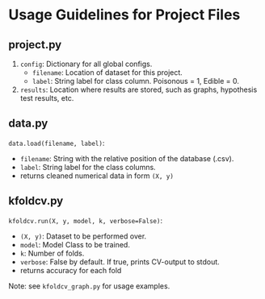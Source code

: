 # Usage Guidelines for Project Files

## project.py
1. `config`: Dictionary for all global configs.
    - `filename`: Location of dataset for this project.
    - `label`: String label for class column. Poisonous = 1, Edible = 0.
2. `results`: Location where results are stored, such as graphs, hypothesis test results, etc.

## data.py
`data.load(filename, label)`:
- `filename`: String with the relative position of the database (.csv).
- `label`: String label for the class columns.
- returns cleaned numerical data in form `(X, y)`

## kfoldcv.py
`kfoldcv.run(X, y, model, k, verbose=False)`:
- `(X, y)`: Dataset to be performed over.
- `model`: Model Class to be trained.
- `k`: Number of folds.
- `verbose`: False by default. If true, prints CV-output to stdout.
- returns accuracy for each fold

Note: see `kfoldcv_graph.py` for usage examples.
